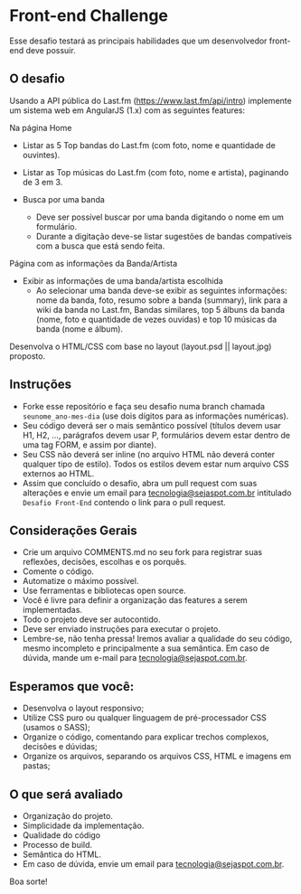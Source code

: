 # Front-end Challenge #

Esse desafio testará as principais habilidades que um desenvolvedor front-end deve possuir.


## O desafio

Usando a API pública do Last.fm (https://www.last.fm/api/intro) implemente um sistema web em AngularJS (1.x) com as seguintes features:

Na página Home

- Listar as 5 Top bandas do Last.fm (com foto, nome e quantidade de ouvintes).

- Listar as Top músicas do Last.fm (com foto, nome e artista), paginando de 3 em 3.
	
- Busca por uma banda 
	- Deve ser possível buscar por uma banda digitando o nome em um formulário.
	- Durante a digitação deve-se listar sugestões de bandas compatíveis com a busca que está sendo feita.


Página com as informações da Banda/Artista

- Exibir as informações de uma banda/artista escolhida
	- Ao selecionar uma banda deve-se exibir as seguintes informações: nome da banda, foto, resumo sobre a banda (summary), link para a wiki da banda no Last.fm, Bandas similares, top 5 álbuns da banda (nome, foto e quantidade de vezes ouvidas) e top 10 músicas da banda (nome e álbum).

Desenvolva o HTML/CSS com base no layout (layout.psd || layout.jpg) proposto.


## Instruções ##

- Forke esse repositório e faça seu desafio numa branch chamada ```seunome_ano-mes-dia``` (use dois dígitos para as informações numéricas).
- Seu código deverá ser o mais semântico possível (títulos devem usar H1, H2, ..., parágrafos devem usar P, formulários devem estar dentro de uma tag FORM, e assim por diante).
- Seu CSS não deverá ser inline (no arquivo HTML não deverá conter qualquer tipo de estilo). Todos os estilos devem estar num arquivo CSS externos ao HTML.
- Assim que concluído o desafio, abra um pull request com suas alterações e envie um email para [tecnologia@sejaspot.com.br](mailto:tecnologia@sejaspot.com.br) intitulado ```Desafio Front-End``` contendo o link para o pull request.



## Considerações Gerais

- Crie um arquivo COMMENTS.md no seu fork para registrar suas reflexões, decisões, escolhas e os porquês.
- Comente o código.
- Automatize o máximo possível.
- Use ferramentas e bibliotecas open source.
- Você é livre para definir a organização das features a serem implementadas.
- Todo o projeto deve ser autocontido.
- Deve ser enviado instruções para executar o projeto.
- Lembre-se, não tenha pressa! Iremos avaliar a qualidade do seu código, mesmo incompleto e principalmente a sua semântica. Em caso de dúvida, mande um e-mail para [tecnologia@sejaspot.com.br](mailto:tecnologia@sejaspot.com.br).


## Esperamos que você:

* Desenvolva o layout responsivo;
* Utilize CSS puro ou qualquer linguagem de pré-processador CSS (usamos o SASS);
* Organize o código, comentando para explicar trechos complexos, decisões e dúvidas;
* Organize os arquivos, separando os arquivos CSS, HTML e imagens em pastas;


## O que será avaliado ##

- Organização do projeto.
- Simplicidade da implementação.
- Qualidade do código
- Processo de build.
- Semântica do HTML.
- Em caso de dúvida, envie um email para [tecnologia@sejaspot.com.br](mailto:tecnologia@sejaspot.com.br).

Boa sorte!
